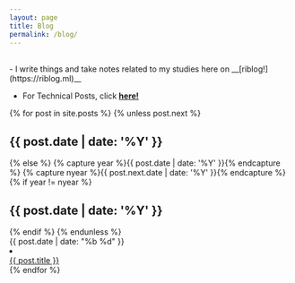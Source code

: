 ```yaml
---
layout: page
title: Blog
permalink: /blog/
---
```


<br>
- I write things and take notes related to my studies here on __[riblog!](https://riblog.ml)__

- For Technical Posts, click __[here!][wordpress-blog]__

<section class="post-list">
  <div class="container">
    {% for post in site.posts %}
      {% unless post.next %}
        <h2 class="category-title">{{ post.date | date: '%Y' }}</h2>
      {% else %}
        {% capture year %}{{ post.date | date: '%Y' }}{% endcapture %}
        {% capture nyear %}{{ post.next.date | date: '%Y' }}{% endcapture %}
        {% if year != nyear %}
          <h2 class="category-title">{{ post.date | date: '%Y' }}</h2>
        {% endif %}
      {% endunless %}
      <article class="post-item">
        <span class="post-meta date-label">{{ post.date | date: "%b %d" }}</span>
        <li><div class="article-title"><a class="post-link" href="{{ post.url | prepend: site.baseurl | prepend: site.url }}">{{ post.title }}</a></div></li>
      </article>
    {% endfor %}
  </div>

</section>

[wordpress-blog]: https://rishicodes.wordpress.com
